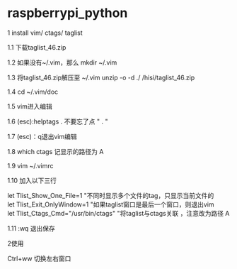 # raspberrypi_python

1 install vim/ ctags/ taglist

1.1 下载taglist_46.zip

1.2 如果没有~/.vim，那么 mkdir ~/.vim

1.3 将taglist_46.zip解压至 ~/.vim      unzip -o -d ./ /hisi/taglist_46.zip 

1.4 cd ~/.vim/doc

1.5 vim进入编辑

1.6 (esc):helptags .     不要忘了点 " . "

1.7 (esc)：q退出vim编辑

1.8 which ctags   记显示的路径为 A

1.9  vim ~/.vimrc

1.10 加入以下三行

let Tlist_Show_One_File=1     "不同时显示多个文件的tag，只显示当前文件的    
let Tlist_Exit_OnlyWindow=1   "如果taglist窗口是最后一个窗口，则退出vim   
let Tlist_Ctags_Cmd="/usr/bin/ctags" "将taglist与ctags关联  ，注意改为路径 A

1.11 :wq 退出保存



2使用

Ctrl+ww 切换左右窗口

